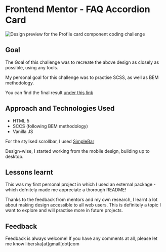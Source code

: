 # Frontend Mentor - FAQ Accordion Card

![Design preview for the Profile card component coding challenge](./design/desktop-preview.jpg)

## Goal

The Goal of this challenge was to recreate the above design as closely as possible, using any tools.

My personal goal for this challenge was to practise SCSS, as well as BEM methodology.

You can find the final result [under this link](https://faq-accordion-card-eight-omega.vercel.app/)

## Approach and Technologies Used

* HTML 5
* SCCS (following BEM methodology)
* Vanilla JS

For the stylised scrollbar, I used [SimpleBar](https://github.com/Grsmto/simplebar/tree/master/packages/simplebar)

Design-wise, I started working from the mobile design, building up to desktop.

## Lessons learnt

This was my first personal project in which I used an external package - which defnitely made me appreciate a thorough README!

Thanks to the feedback from mentors and my own research, I learnt a lot about making design accessible to all web users. This is definitely a topic I want to explore and will practise more in future projects.

## Feedback

Feedback is always welcome! If you have any comments at all, please let me know liberska[at]gmail[dot]com